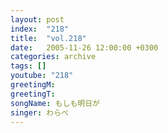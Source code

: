 ```yaml
---
layout: post
index:  "218"
title:  "vol.218"
date:   2005-11-26 12:00:00 +0300
categories: archive
tags: []
youtube: "218"
greetingM: 
greetingT: 
songName: もしも明日が
singer: わらべ
---
```

